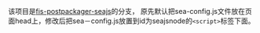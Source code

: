 该项目是[fis-postpackager-seajs](https://www.npmjs.com/package/fis-postpackager-seajs)的分支，
原先默认把sea-config.js文件放在页面head上，修改后把sea－config.js放置到id为seajsnode的`<script>`标签下面。
